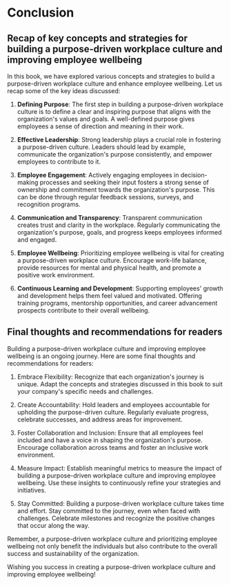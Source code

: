 # Conclusion

Recap of key concepts and strategies for building a purpose-driven workplace culture and improving employee wellbeing
---------------------------------------------------------------------------------------------------------------------

In this book, we have explored various concepts and strategies to build a purpose-driven workplace culture and enhance employee wellbeing. Let us recap some of the key ideas discussed:

1. **Defining Purpose**: The first step in building a purpose-driven workplace culture is to define a clear and inspiring purpose that aligns with the organization's values and goals. A well-defined purpose gives employees a sense of direction and meaning in their work.

2. **Effective Leadership**: Strong leadership plays a crucial role in fostering a purpose-driven culture. Leaders should lead by example, communicate the organization's purpose consistently, and empower employees to contribute to it.

3. **Employee Engagement**: Actively engaging employees in decision-making processes and seeking their input fosters a strong sense of ownership and commitment towards the organization's purpose. This can be done through regular feedback sessions, surveys, and recognition programs.

4. **Communication and Transparency**: Transparent communication creates trust and clarity in the workplace. Regularly communicating the organization's purpose, goals, and progress keeps employees informed and engaged.

5. **Employee Wellbeing**: Prioritizing employee wellbeing is vital for creating a purpose-driven workplace culture. Encourage work-life balance, provide resources for mental and physical health, and promote a positive work environment.

6. **Continuous Learning and Development**: Supporting employees' growth and development helps them feel valued and motivated. Offering training programs, mentorship opportunities, and career advancement prospects contribute to their overall wellbeing.

Final thoughts and recommendations for readers
----------------------------------------------

Building a purpose-driven workplace culture and improving employee wellbeing is an ongoing journey. Here are some final thoughts and recommendations for readers:

1. Embrace Flexibility: Recognize that each organization's journey is unique. Adapt the concepts and strategies discussed in this book to suit your company's specific needs and challenges.

2. Create Accountability: Hold leaders and employees accountable for upholding the purpose-driven culture. Regularly evaluate progress, celebrate successes, and address areas for improvement.

3. Foster Collaboration and Inclusion: Ensure that all employees feel included and have a voice in shaping the organization's purpose. Encourage collaboration across teams and foster an inclusive work environment.

4. Measure Impact: Establish meaningful metrics to measure the impact of building a purpose-driven workplace culture and improving employee wellbeing. Use these insights to continuously refine your strategies and initiatives.

5. Stay Committed: Building a purpose-driven workplace culture takes time and effort. Stay committed to the journey, even when faced with challenges. Celebrate milestones and recognize the positive changes that occur along the way.

Remember, a purpose-driven workplace culture and prioritizing employee wellbeing not only benefit the individuals but also contribute to the overall success and sustainability of the organization.

Wishing you success in creating a purpose-driven workplace culture and improving employee wellbeing!
